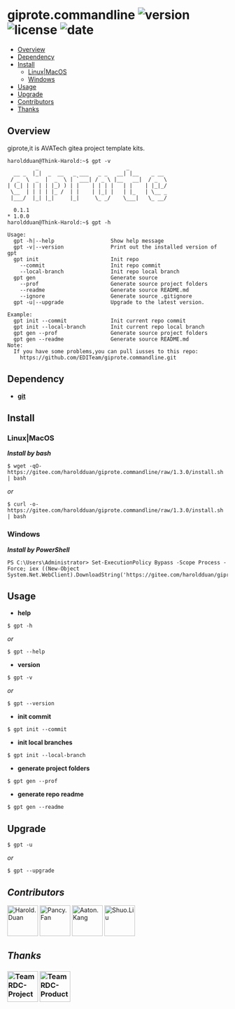 # giprote.commandline ![version](https://img.shields.io/badge/version-1.3.0-red.svg?cacheSeconds=2592000) ![license](https://img.shields.io/badge/license-Apache2.0-blue.svg) ![date](https://img.shields.io/date/1578499200.svg)

- [Overview](#Overview)
- [Dependency](#Dependency)
- [Install](#Install)
  - [Linux|MacOS](#Linux|MacOS)
  - [Windows](#Windows)
- [Usage](#Usage)
- [Upgrade](#Upgrade)
- [Contributors](#Contributors)
- [Thanks](#Thanks)

## Overview

giprote,it is AVATech gitea project template kits.

```
haroldduan@Think-Harold:~$ gpt -v
         _                            _
  __ _  |_|  _  __   _ ___   _ _   __| |__    _ __
 / _  \  _  |  _  \ | `___| / _ \ |__   __|  / _  \
| (_| | | | | |_) ) | |    | | | |   | |    | |_|_/
 \__  | | | | |_ /  | |    | |_| |   | |_   | \__ _
 |___/  |_| |_|     |_|     \_ _/    \___|   \_ __/

  0.1.1
* 1.0.0
haroldduan@Think-Harold:~$ gpt -h

Usage:
  gpt -h|--help                  Show help message
  gpt -v|--version               Print out the installed version of gpt
  gpt init                       Init repo
    --commit                     Init repo commit
    --local-branch               Init repo local branch
  gpt gen                        Generate source
    --prof                       Generate source project folders
    --readme                     Generate source README.md
    --ignore                     Generate source .gitignore
  gpt -u|--upgrade               Upgrade to the latest version.

Example:
  gpt init --commit              Init current repo commit
  gpt init --local-branch        Init current repo local branch
  gpt gen --prof                 Generate source project folders
  gpt gen --readme               Generate source README.md
Note:
  If you have some problems,you can pull iusses to this repo:
    https://github.com/EDITeam/giprote.commandline.git
```

## Dependency

- **[git](https://git-scm.com/)**

## Install

### Linux|MacOS

**_Install by bash_**

```
$ wget -qO- https://gitee.com/haroldduan/giprote.commandline/raw/1.3.0/install.sh | bash
```

_or_

```
$ curl -o- https://gitee.com/haroldduan/giprote.commandline/raw/1.3.0/install.sh | bash
```

### Windows

**_Install by PowerShell_**

```
PS C:\Users\Administrator> Set-ExecutionPolicy Bypass -Scope Process -Force; iex ((New-Object System.Net.WebClient).DownloadString('https://gitee.com/haroldduan/giprote.commandline/raw/1.3.0/install.ps1'))
```

## Usage

- **help**

```
$ gpt -h
```

_or_

```
$ gpt --help
```

- **version**

```
$ gpt -v
```

_or_

```
$ gpt --version
```

- **init commit**

```
$ gpt init --commit
```

- **init local branches**

```
$ gpt init --local-branch
```

- **generate project folders**

```
$ gpt gen --prof
```

- **generate repo readme**

```
$ gpt gen --readme
```

## Upgrade

```
$ gpt -u
```

_or_

```
$ gpt --upgrade
```

## **_Contributors_**

<a href="http://rds.avatech.com.cn:7070/org/Product/members">
  <a href="http://rds.avatech.com.cn:7070/harold.duan"><img src="http://rds.avatech.com.cn:7070/user/avatar/harold.duan/290" width="70" alt="Harold.Duan" /></a>
  <a href="http://rds.avatech.com.cn:7070/pancy.fan"><img src="http://rds.avatech.com.cn:7070/user/avatar/pancy.fan/290" width="70" alt="Pancy.Fan" /></a>
  <a href="http://rds.avatech.com.cn:7070/aaton.kang"><img src="http://rds.avatech.com.cn:7070/user/avatar/aaton.kang/290" width="70" alt="Aaton.Kang" /></a>
  <a href="http://rds.avatech.com.cn:7070/shuo.liu"><img src="http://rds.avatech.com.cn:7070/user/avatar/shuo.liu/290" width="70" alt="Shuo.Liu" /></a>
</a>

## **_Thanks_**

<h3 align="left">
  <a href="http://rds.avatech.com.cn:7070/Project"><img src="http://rds.avatech.com.cn:7070/user/avatar/Project/140" width="70" alt="Team RDC-Project" /></a>
  <a href="http://rds.avatech.com.cn:7070/Product"><img src="http://rds.avatech.com.cn:7070/user/avatar/Product/140" width="70" alt="Team RDC-Product" /></a>
</h3>
